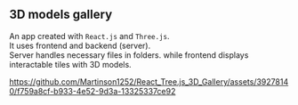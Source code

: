 ## 3D models gallery
An app created with `React.js` and `Three.js`.  
It uses frontend and backend (server).  
Server handles necessary files in folders. 
while frontend displays interactable tiles with 3D models.  



https://github.com/Martinson1252/React_Tree.js_3D_Gallery/assets/39278140/f759a8cf-b933-4e52-9d3a-13325337ce92

